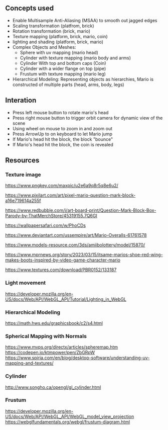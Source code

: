 ## Concepts used
- Enable Multisample Anti-Aliasing (MSAA) to smooth out jagged edges
- Scaling transformation (platfrom, brick)
- Rotation transformation (brick, mario)
- Texture mapping (platform, brick, mario, coin)
- lighting and shading (platform, brick, mario)
- Complex Objects and Meshes:
    - Sphere with uv mapping (mario head)
    - Cylinder with texture mapping (mario body and arms)
    - Cylinder With top and bottom caps (Coin)
    - Cylinder with a wider flange on top (pipe)
    - Frustum with texture mapping (mario leg)
- Hierarchical Modeling: Representing objects as hierarchies, Mario is constructed of multiple parts (head, arms, body, legs)

## Interation
- Press left mouse button to rotate mario's head
- Press right mouse button to trigger orbit camera for dynamic view of the scene
- Using wheel on mouse to zoom in and zoom out
- Press ArrowUp to on keyboard to let Mario jump
- If Mario's head hit the block, the block "bounce"
- If Mario's head hit the block, the coin is revealed

## Resources

### Texture image
https://www.pngkey.com/maxpic/u2e6a9q8r5q8e6u2/

https://www.pixilart.com/art/pixel-mario-question-mark-block-a16e719614a255f

https://www.redbubble.com/i/art-board-print/Question-Mark-Block-Box-Parody-by-ThatMerchStore/45319155.7Q6GI

https://wallpapersafari.com/w/PhoCDs

https://www.deviantart.com/ussempire/art/Mario-Overalls-61761578

https://www.models-resource.com/3ds/amiibolottery/model/15870/

https://www.mprnews.org/story/2023/03/15/itsame-marios-shoe-red-wing-makes-boots-inspired-by-video-game-character-mario

https://www.textures.com/download/PBR0152/133187

### Light movement
https://developer.mozilla.org/en-US/docs/Web/API/WebGL_API/Tutorial/Lighting_in_WebGL

### Hierarchical Modeling
https://math.hws.edu/graphicsbook/c2/s4.html

### Spherical Mapping with Normals
https://www.mvps.org/directx/articles/spheremap.htm
https://codepen.io/ktmpower/pen/ZbGRpW
https://www.spiria.com/en/blog/desktop-software/understanding-uv-mapping-and-textures/

### Cylinder
http://www.songho.ca/opengl/gl_cylinder.html


### Frustum
https://developer.mozilla.org/en-US/docs/Web/API/WebGL_API/WebGL_model_view_projection
https://webglfundamentals.org/webgl/frustum-diagram.html